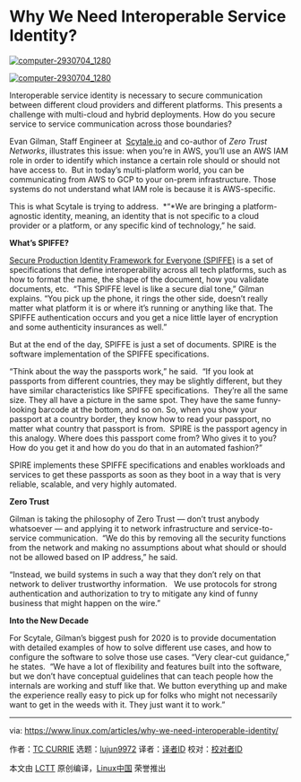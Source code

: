 [#]: collector: (lujun9972)
[#]: translator: ( )
[#]: reviewer: ( )
[#]: publisher: ( )
[#]: url: ( )
[#]: subject: (Why We Need Interoperable Service Identity?)
[#]: via: (https://www.linux.com/articles/why-we-need-interoperable-identity/)
[#]: author: (TC CURRIE https://www.linux.com/author/tc_currie/)

Why We Need Interoperable Service Identity?
======

[![][1]][2]

[![][1]][2]

Interoperable service identity is necessary to secure communication between different cloud providers and different platforms. This presents a challenge with multi-cloud and hybrid deployments. How do you secure service to service communication across those boundaries?

Evan Gilman, Staff Engineer at  [Scytale.io][3] and co-author of _Zero Trust Networks_, illustrates this issue: when you’re in AWS, you’ll use an AWS IAM role in order to identify which instance a certain role should or should not have access to.  But in today’s multi-platform world, you can be communicating from AWS to GCP to your on-prem infrastructure. Those systems do not understand what IAM role is because it is AWS-specific.

This is what Scytale is trying to address.  *“*We are bringing a platform-agnostic identity, meaning, an identity that is not specific to a cloud provider or a platform, or any specific kind of technology,” he said.

**What’s SPIFFE?**

[Secure Production Identity Framework for Everyone (SPIFFE)][4] is a set of specifications that define interoperability across all tech platforms, such as how to format the name, the shape of the document, how you validate documents, etc.  “This SPIFFE level is like a secure dial tone,” Gilman explains. “You pick up the phone, it rings the other side, doesn’t really matter what platform it is or where it’s running or anything like that. The SPIFFE authentication occurs and you get a nice little layer of encryption and some authenticity insurances as well.”

But at the end of the day, SPIFFE is just a set of documents. SPIRE is the software implementation of the SPIFFE specifications.

“Think about the way the passports work,” he said.  “If you look at passports from different countries, they may be slightly different, but they have similar characteristics like SPIFFE specifications.  They’re all the same size. They all have a picture in the same spot. They have the same funny-looking barcode at the bottom, and so on. So, when you show your passport at a country border, they know how to read your passport, no matter what country that passport is from.  SPIRE is the passport agency in this analogy. Where does this passport come from? Who gives it to you? How do you get it and how do you do that in an automated fashion?”

SPIRE implements these SPIFFE specifications and enables workloads and services to get these passports as soon as they boot in a way that is very reliable, scalable, and very highly automated.

**Zero Trust**

Gilman is taking the philosophy of Zero Trust — don’t trust anybody whatsoever — and applying it to network infrastructure and service-to-service communication.  “We do this by removing all the security functions from the network and making no assumptions about what should or should not be allowed based on IP address,” he said.

“Instead, we build systems in such a way that they don’t rely on that network to deliver trustworthy information.   We use protocols for strong authentication and authorization to try to mitigate any kind of funny business that might happen on the wire.”

**Into the New Decade**

For Scytale, Gilman’s biggest push for 2020 is to provide documentation with detailed examples of how to solve different use cases, and how to configure the software to solve those use cases. “Very clear-cut guidance,” he states.  “We have a lot of flexibility and features built into the software, but we don’t have conceptual guidelines that can teach people how the internals are working and stuff like that. We button everything up and make the experience really easy to pick up for folks who might not necessarily want to get in the weeds with it. They just want it to work.”

--------------------------------------------------------------------------------

via: https://www.linux.com/articles/why-we-need-interoperable-identity/

作者：[TC CURRIE][a]
选题：[lujun9972][b]
译者：[译者ID](https://github.com/译者ID)
校对：[校对者ID](https://github.com/校对者ID)

本文由 [LCTT](https://github.com/LCTT/TranslateProject) 原创编译，[Linux中国](https://linux.cn/) 荣誉推出

[a]: https://www.linux.com/author/tc_currie/
[b]: https://github.com/lujun9972
[1]: https://www.linux.com/wp-content/uploads/2019/12/computer-2930704_1280-696x413.jpg (computer-2930704_1280)
[2]: https://www.linux.com/wp-content/uploads/2019/12/computer-2930704_1280.jpg
[3]: http://scytale.io/
[4]: https://spiffe.io/

